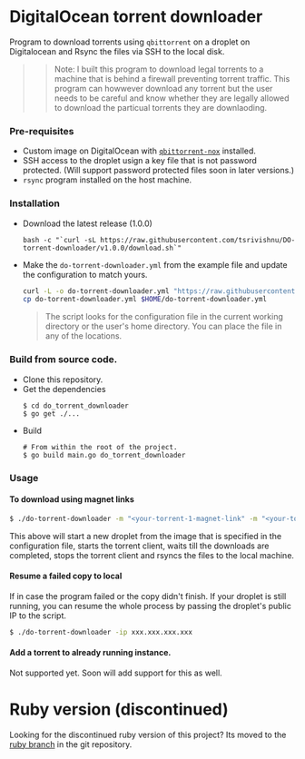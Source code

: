 # DigitalOcean torrent downloader

Program to download torrents using `qbittorrent` on a droplet on Digitalocean and Rsync the files via SSH to the local disk.

>> Note: I built this program to download legal torrents to a machine that is behind a firewall preventing torrent traffic. This program can howwever download any torrent but the user needs to be careful and know whether they are legally allowed to download the particual torrents they are downlaoding.

### Pre-requisites

* Custom image on DigitalOcean with [`qbittorrent-nox`](https://github.com/qbittorrent/qBittorrent) installed.
* SSH access to the droplet usign a key file that is not password protected. (Will support password protected files soon in later versions.)
* `rsync` program installed on the host machine.

### Installation

* Download the latest release (1.0.0)
  ```
  bash -c "`curl -sL https://raw.githubusercontent.com/tsrivishnu/DO-torrent-downloader/v1.0.0/download.sh`"
  ```
* Make the `do-torrent-downloader.yml` from the example file and update the configuration to match yours.
  ```bash
  curl -L -o do-torrent-downloader.yml "https://raw.githubusercontent.com/tsrivishnu/DO-torrent-downloader/v1.0.0/do-torrent-downloader.example.yml" && \
  cp do-torrent-downloader.yml $HOME/do-torrent-downloader.yml
  ```
  > The script looks for the configuration file in the current working directory or the user's home directory. You can place the file in any of the locations.

### Build from source code.

* Clone this repository.
* Get the dependencies
  ```console
  $ cd do_torrent_downloader
  $ go get ./...
  ```
* Build
  ```console
  # From within the root of the project.
  $ go build main.go do_torrent_downloader
  ```

### Usage

#### To download using magnet links
```bash
$ ./do-torrent-downloader -m "<your-torrent-1-magnet-link" -m "<your-torrent-2-magnet-link"
```
 This above will start a new droplet from the image that is specified in the configuration file, starts the torrent client, waits till the downloads are completed, stops the torrent client and rsyncs the files to the local machine.

#### Resume a failed copy to local

If in case the program failed or the copy didn't finish. If your droplet is still running, you can resume the whole process by passing the droplet's public IP to the script.

```bash
$ ./do-torrent-downloader -ip xxx.xxx.xxx.xxx
```

#### Add a torrent to already running instance.

Not supported yet. Soon will add support for this as well.

# Ruby version (discontinued)

Looking for the discontinued ruby version of this project?
Its moved to the [ruby branch](https://github.com/tsrivishnu/DO-torrent-downloader/tree/ruby) in the git repository.
